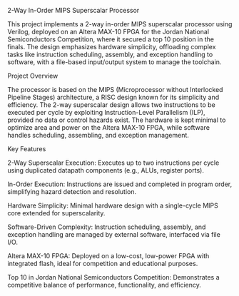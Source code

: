 2-Way In-Order MIPS Superscalar Processor

This project implements a 2-way in-order MIPS superscalar processor using Verilog, deployed on an Altera MAX-10 FPGA for the Jordan National Semiconductors Competition, where it secured a top 10 position in the finals. The design emphasizes hardware simplicity, offloading complex tasks like instruction scheduling, assembly, and exception handling to software, with a file-based input/output system to manage the toolchain.

Project Overview

The processor is based on the MIPS (Microprocessor without Interlocked Pipeline Stages) architecture, a RISC design known for its simplicity and efficiency. The 2-way superscalar design allows two instructions to be executed per cycle by exploiting Instruction-Level Parallelism (ILP), provided no data or control hazards exist. The hardware is kept minimal to optimize area and power on the Altera MAX-10 FPGA, while software handles scheduling, assembling, and exception management.

Key Features

2-Way Superscalar Execution: Executes up to two instructions per cycle using duplicated datapath components (e.g., ALUs, register ports).

In-Order Execution: Instructions are issued and completed in program order, simplifying hazard detection and resolution.

Hardware Simplicity: Minimal hardware design with a single-cycle MIPS core extended for superscalarity.

Software-Driven Complexity: Instruction scheduling, assembly, and exception handling are managed by external software, interfaced via file I/O.

Altera MAX-10 FPGA: Deployed on a low-cost, low-power FPGA with integrated flash, ideal for competition and educational purposes.

Top 10 in Jordan National Semiconductors Competition: Demonstrates a competitive balance of performance, functionality, and efficiency.

